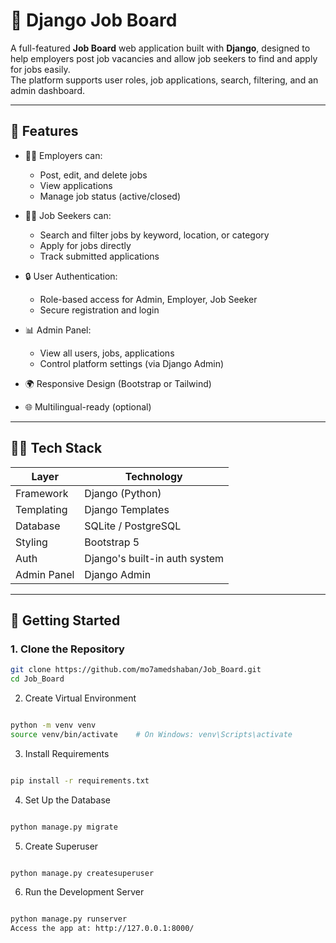 # 💼 Django Job Board

A full-featured **Job Board** web application built with **Django**, designed to help employers post job vacancies and allow job seekers to find and apply for jobs easily.  
The platform supports user roles, job applications, search, filtering, and an admin dashboard.

---

## 📌 Features

- 🧑‍💼 Employers can:
  - Post, edit, and delete jobs
  - View applications
  - Manage job status (active/closed)

- 👨‍🎓 Job Seekers can:
  - Search and filter jobs by keyword, location, or category
  - Apply for jobs directly
  - Track submitted applications

- 🔒 User Authentication:
  - Role-based access for Admin, Employer, Job Seeker
  - Secure registration and login

- 📊 Admin Panel:
  - View all users, jobs, applications
  - Control platform settings (via Django Admin)

- 🌍 Responsive Design (Bootstrap or Tailwind)
- 🌐 Multilingual-ready (optional)

---

## 🧑‍💻 Tech Stack

| Layer         | Technology        |
|---------------|-------------------|
| Framework     | Django (Python)   |
| Templating    | Django Templates  |
| Database      | SQLite / PostgreSQL |
| Styling       | Bootstrap 5       |
| Auth          | Django's built-in auth system |
| Admin Panel   | Django Admin      |

---

## 🚀 Getting Started

### 1. Clone the Repository

```bash
git clone https://github.com/mo7amedshaban/Job_Board.git
cd Job_Board

```

2. Create Virtual Environment

```bash

python -m venv venv
source venv/bin/activate    # On Windows: venv\Scripts\activate
```
3. Install Requirements
```bash

pip install -r requirements.txt
```
4. Set Up the Database
```bash

python manage.py migrate
```
5. Create Superuser
```bash

python manage.py createsuperuser
```
6. Run the Development Server
```bash

python manage.py runserver
Access the app at: http://127.0.0.1:8000/
```
